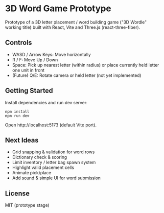 # 3D Word Game Prototype

Prototype of a 3D letter placement / word building game ("3D Wordle" working title) built with React, Vite and Three.js (react-three-fiber).

## Controls
- WASD / Arrow Keys: Move horizontally
- R / F: Move Up / Down
- Space: Pick up nearest letter (within radius) or place currently held letter one unit in front
- (Future) Q/E: Rotate camera or held letter (not yet implemented)

## Getting Started
Install dependencies and run dev server:

```
npm install
npm run dev
```

Open http://localhost:5173 (default Vite port).

## Next Ideas
- Grid snapping & validation for word rows
- Dictionary check & scoring
- Limit inventory / letter bag spawn system
- Highlight valid placement cells
- Animate pick/place
- Add sound & simple UI for word submission

## License
MIT (prototype stage)

